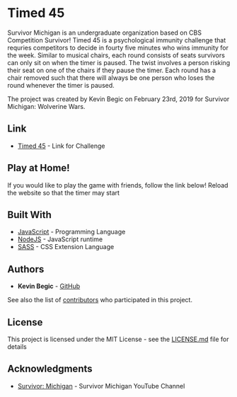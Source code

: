 # Timed 45

Survivor Michigan is an undergraduate organization based on CBS Competition Survivor! 
Timed 45 is a psychological immunity challenge that requries competitors to decide in fourty five minutes who wins immunity for the week. Similar to musical chairs, each round consists of seats survivors can only sit on when the timer is paused. The twist involves a person risking their seat on one of the chairs if they pause the timer. Each round has a chair removed such that there will always be one person who loses the round whenever the timer is paused. 

The project was created by Kevin Begic on February 23rd, 2019 for Survivor Michigan: Wolverine Wars. 

## Link

* [Timed 45](https://kev-begic.github.io/timed-forty-five/) - Link for Challenge

## Play at Home!

If you would like to play the game with friends, follow the link below! Reload the website so that the timer may start

## Built With

* [JavaScript](https://www.javascript.com/) - Programming Language
* [NodeJS](https://nodejs.org/en/) - JavaScript runtime 
* [SASS](https://sass-lang.com/) - CSS Extension Language

## Authors

* **Kevin Begic** - [GitHub](https://github.com/kev-begic)

See also the list of [contributors](https://github.com/your/project/contributors) who participated in this project.

## License

This project is licensed under the MIT License - see the [LICENSE.md](LICENSE.md) file for details

## Acknowledgments

* [Survivor: Michigan](https://www.youtube.com/channel/UCEHVavp9wLQHuwu4gtMn15A) - Survivor Michigan YouTube Channel

